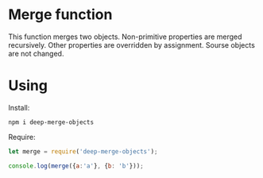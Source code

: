 # Merge function
This function merges two objects. Non-primitive properties are merged recursively. Other properties are overridden by assignment.
Sourse objects are not changed.

# Using
Install:
```
npm i deep-merge-objects
```
Require:
```javascript
let merge = require('deep-merge-objects');

console.log(merge({a:'a'}, {b: 'b'}));
```
